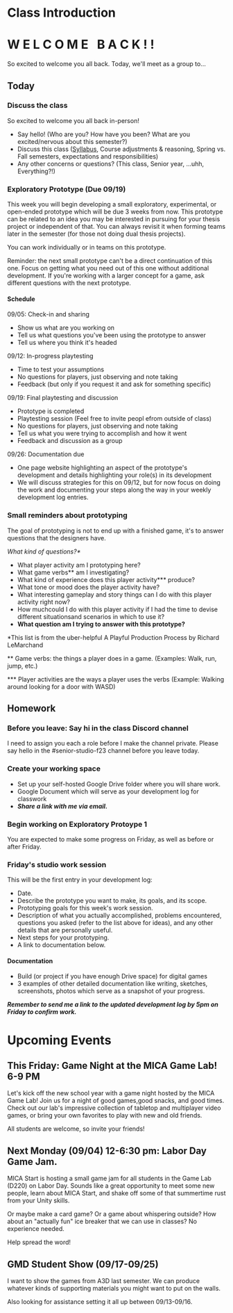 # Class Introduction

# W E L C O M E &nbsp; B A C K ! !
So excited to welcome you all back. Today, we'll meet as a group to...

## Today
### Discuss the class
So excited to welcome you all back in-person!
- Say hello! (Who are you? How have you been? What are you excited/nervous about this semester?)
- Discuss this class ([Syllabus](https://docs.google.com/document/d/16n9ynIaXhGAcryLIEwBfpeYK2IpDd3oDKhHminUAnsU/edit?usp=sharing), Course adjustments & reasoning, Spring vs. Fall semesters, expectations and responsibilities)
- Any other concerns or questions? (This class, Senior year, ...uhh, Everything?!)

### Exploratory Prototype (Due 09/19)
This week you will begin developing a small exploratory, experimental, or open-ended prototype which will be due 3 weeks from now. This prototype can be related to an idea you may be interested in pursuing for your thesis project or independent of that. You can always revisit it when forming teams later in the semester (for those not doing dual thesis projects). 

You can work individually or in teams on this prototype.

Reminder: the next small prototype can't be a direct continuation of this one. Focus on getting what you need out of this one without additional development. If you're working with a larger concept for a game, ask different questions with the next prototype.

#### Schedule
09/05: Check-in and sharing 
- Show us what are you working on 
- Tell us what questions you've been using the prototype to answer
- Tell us where you think it's headed

09/12: In-progress playtesting
- Time to test your assumptions
- No questions for players, just observing and note taking
- Feedback (but only if you request it and ask for something specific)

09/19: Final playtesting and discussion
- Prototype is completed
- Playtesting session (Feel free to invite peopl efrom outside of class)
- No questions for players, just observing and note taking
- Tell us what you were trying to accomplish and how it went
- Feedback and discussion as a group

09/26: Documentation due
- One page website highlighting an aspect of the prototype's development and details highlighting your role(s) in its development
- We will discuss strategies for this on 09/12, but for now focus on doing the work and documenting your steps along the way in your weekly development log entries.

### Small reminders about prototyping

The goal of prototyping is not to end up with a finished game, it's to answer questions that the designers have.

_What kind of questions?*_
- What player activity am I prototyping here?
- What game verbs** am I investigating?
- What kind of experience does this player activity*** produce?
- What tone or mood does the player activity have?
- What interesting gameplay and story things can I do with this player activity right now?
- How muchcould I do with this player activity if I had the time to devise different situationsand scenarios in which to use it?
- **What question am I trying to answer with this prototype?**

*This list is from the uber-helpful A Playful Production Process by Richard LeMarchand

** Game verbs: the things a player does in a game. (Examples: Walk, run, jump, etc.)

*** Player activities are the ways a player uses the verbs (Example: Walking around looking for a door with WASD)


## Homework

### Before you leave: Say hi in the class Discord channel
I need to assign you each a role before I make the channel private. Please say hello in the #senior-studio-f23 channel before you leave today.

### Create your working space
- Set up your self-hosted Google Drive folder where you will share work.
- Google Document which will serve as your development log for classwork
- ***Share a link with me via email.***

### Begin working on Exploratory Protoype 1
You are expected to make some progress on Friday, as well as before or after Friday. 

### Friday's studio work session
This will be the first entry in your development log:
- Date.
- Describe the prototype you want to make, its goals, and its scope.
- Prototyping goals for this week's work session.
- Description of what you actually accomplished, problems encountered, questions you asked (refer to the list above for ideas), and any other details that are personally useful.
- Next steps for your prototyping.
- A link to documentation below.

#### Documentation
- Build (or project if you have enough Drive space) for digital games
- 3 examples of other detailed documentation like writing, sketches, screenshots, photos which serve as a snapshot of your progress.

***Remember to send me a link to the updated development log by 5pm on Friday to confirm work.***


# Upcoming Events

## This Friday: Game Night at the MICA Game Lab! 6-9 PM
Let's kick off the new school year with a game night hosted by the MICA Game Lab! Join us for a night of good games,good  snacks, and good times. Check out our lab's impressive collection of tabletop and multiplayer video games, or bring your own favorites to play with new and old friends. 

All students are welcome, so invite your friends!

## Next Monday (09/04) 12-6:30 pm: Labor Day Game Jam.

MICA Start is hosting a small game jam for all students in the Game Lab (D220) on Labor Day. Sounds like a great opportunity to meet some new people, learn about MICA Start, and shake off some of that summertime rust from your Unity skills. 

Or maybe make a card game? Or a game about whispering outside? How about an "actually fun" ice breaker that we can use in classes? No experience needed. 

Help spread the word!

## GMD Student Show (09/17-09/25)
I want to show the games from A3D last semester. We can produce whatever kinds of supporting materials you might want to put on the walls. 

Also looking for assistance setting it all up between 09/13-09/16.
